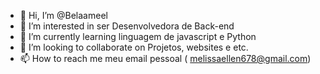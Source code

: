 - 👋 Hi, I’m @Belaameel
- 👀 I’m interested in  ser Desenvolvedora de Back-end
- 🌱 I’m currently learning  linguagem de javascript e Python
- 💞️ I’m looking to collaborate on  Projetos, websites e etc.
- 📫 How to reach me  meu email pessoal ( melissaellen678@gmail.com)

<!---
Belaameel/Belaameel is a ✨ special ✨ repository because its `README.md` (this file) appears on your GitHub profile.
You can click the Preview link to take a look at your changes.
--->
